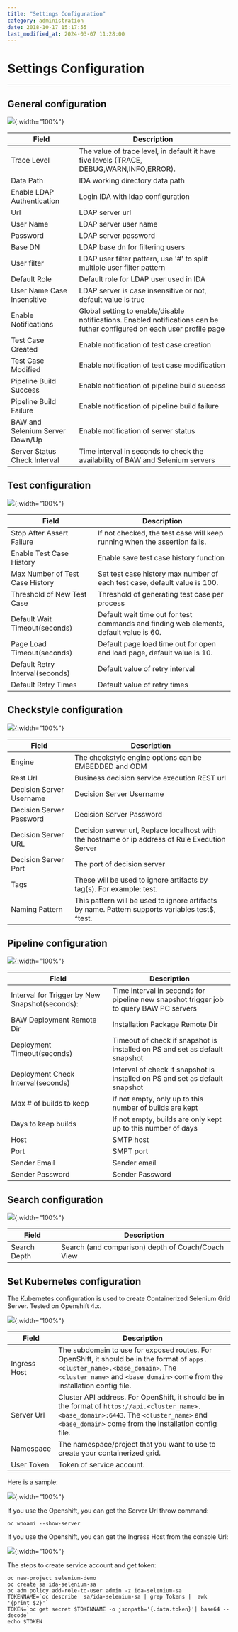 ```yaml
---
title: "Settings Configuration"
category: administration
date: 2018-10-17 15:17:55
last_modified_at: 2024-03-07 11:28:00
---
```


# Settings Configuration
***


## General configuration

![][General]{:width="100%"}

Field | Description
--- | ---
Trace Level | The value of trace level, in default it have five levels (TRACE, DEBUG,WARN,INFO,ERROR).
Data Path | IDA working directory data path
Enable LDAP Authentication | Login IDA with ldap configuration
Url | LDAP server url
User Name | LDAP server user name
Password | LDAP server password
Base DN | LDAP base dn for filtering users
User filter | LDAP user filter pattern, use '#' to split multiple user filter pattern
Default Role | Default role for LDAP user used in IDA
User Name Case Insensitive | LDAP server is case insensitive or not, default value is true
Enable Notifications | Global setting to enable/disable notifications. Enabled notifications can be futher configured on each user profile page
Test Case Created | Enable notification of test case creation
Test Case Modified | Enable notification of test case modification
Pipeline Build Success | Enable notification of pipeline build success
Pipeline Build Failure | Enable notification of pipeline build failure
BAW and Selenium Server Down/Up | Enable notification of server status
Server Status Check Interval | Time interval in seconds to check the availability of BAW and Selenium servers

## Test configuration 

![][Test]{:width="100%"}

Field | Description
--- | ---
Stop After Assert Failure | If not checked, the test case will keep running when the assertion fails.
Enable Test Case History | Enable save test case history function
Max Number of Test Case History | Set test case history max number of each test case, default value is 100.
Threshold of New Test Case | Threshold of generating test case per process
Default Wait Timeout(seconds) | Default wait time out for test commands and finding web elements, default value is 60.
Page Load Timeout(seconds) | Default page load time out for open and load page, default value is 10.
Default Retry Interval(seconds) | Default value of retry interval
Default Retry Times | Default value of retry times


## Checkstyle configuration

![][Checkstyle]{:width="100%"}

Field | Description
--- | ---
Engine | The checkstyle engine options can be EMBEDDED and ODM
Rest Url | Business decision service execution REST url
Decision Server Username | Decision Server Username
Decision Server Password | Decision Server Password
Decision Server URL | Decision server url, Replace localhost with the hostname or ip address of Rule Execution Server
Decision Server Port | The port of decision server
Tags | These will be used to ignore artifacts by tag(s). For example: test.
Naming Pattern | This pattern will be used to ignore artifacts by name. Pattern supports variables test$, ^test.

## Pipeline configuration

![][Pipeline]{:width="100%"}

Field | Description
--- | ---
Interval for Trigger by New Snapshot(seconds): | Time interval in seconds for pipeline new snapshot trigger job to query BAW PC servers
BAW Deployment Remote Dir | Installation Package Remote Dir
Deployment Timeout(seconds) | Timeout of check if snapshot is installed on PS and set as default snapshot
Deployment Check Interval(seconds) | Interval of check if snapshot is installed on PS and set as default snapshot
Max # of builds to keep | If not empty, only up to this number of builds are kept
Days to keep builds | If not empty, builds are only kept up to this number of days
Host | SMTP host
Port | SMPT port
Sender Email | Sender email
Sender Password | Sender Password

## Search configuration
![][Search]{:width="100%"}

Field | Description
--- | ---
Search Depth | Search (and comparison) depth of Coach/Coach View


## Set Kubernetes configuration

The Kubernetes configuration is used to create Containerized Selenium Grid Server. Tested on Openshift 4.x.

![][administrator_k8s_setting]{:width="100%"}

|   Field                | Description                                                         |
| -------------------|---------------------------                                          |
| Ingress Host|The subdomain to use for exposed routes. For OpenShift, it should be in the format of ```apps.<cluster_name>.<base_domain>```. The ```<cluster_name>``` and ```<base_domain>``` come from the installation config file.|  
| Server Url| Cluster API address. For OpenShift, it should be in the format of ```https://api.<cluster_name>.<base_domain>:6443```. The ```<cluster_name>``` and ```<base_domain>``` come from the installation config file.|
| Namespace| The namespace/project that you want to use to create your containerized grid.|  
| User Token| Token of service account.|

Here is a sample:

![][administrator_k8s_setting_sample]{:width="100%"}

If you use the Openshift, you can get the Server Url throw command:

``` 
oc whoami --show-server
``` 

If you use the Openshift, you can get the Ingress Host from the console Url:

![][administrator_k8s_ocp_ingress_host]{:width="100%"}

The steps to create service account and get token:

``` 
oc new-project selenium-demo
oc create sa ida-selenium-sa
oc adm policy add-role-to-user admin -z ida-selenium-sa
TOKENNAME=`oc describe  sa/ida-selenium-sa | grep Tokens |  awk '{print $2}'`
TOKEN=`oc get secret $TOKENNAME -o jsonpath='{.data.token}'| base64 --decode`
echo $TOKEN
``` 


[administrator_settings]: ../images/administrator/Administrator_settings.png
[administrator_k8s_setting]: ../images/administrator/administrator_k8s_setting.png
[administrator_k8s_setting_sample]: ../images/administrator/administrator_k8s_setting_sample.png
[administrator_k8s_ocp_ingress_host]: ../images/administrator/administrator_k8s_ocp_ingress_host.png
[General]: ../images/administrator/General.png
[Test]: ../images/administrator/Test.png
[Pipeline]: ../images/administrator/Pipeline.png
[Checkstyle]: ../images/administrator/Checkstyle.png
[Search]: ../images/administrator/Search.png
